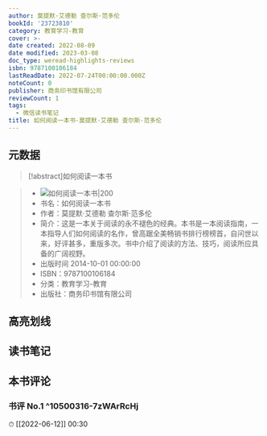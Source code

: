 ```yaml
---
author: 莫提默·艾德勒 查尔斯·范多伦
bookId: '23723810'
category: 教育学习-教育
cover: >-
date created: 2022-08-09
date modified: 2023-03-08
doc_type: weread-highlights-reviews
isbn: 9787100106184
lastReadDate: 2022-07-24T00:00:00.000Z
noteCount: 0
publisher: 商务印书馆有限公司
reviewCount: 1
tags:
  - 微信读书笔记
title: 如何阅读一本书-莫提默·艾德勒 查尔斯·范多伦
---
```


## 元数据

>[!abstract]如何阅读一本书

> - ![如何阅读一本书|200](https://wfqqreader-1252317822.image.myqcloud.com/cover/810/23723810/t7_23723810.jpg)
> - 书名：如何阅读一本书
> - 作者：莫提默·艾德勒 查尔斯·范多伦
> - 简介：这是一本关于阅读的永不褪色的经典。本书是一本阅读指南，一本指导人们如何阅读的名作，曾高踞全美畅销书排行榜榜首，自问世以来，好评甚多，重版多次。书中介绍了阅读的方法、技巧，阅读所应具备的广阔视野。
> - 出版时间 2014-10-01 00:00:00
> - ISBN：9787100106184
> - 分类：教育学习-教育
> - 出版社：商务印书馆有限公司

## 高亮划线

## 读书笔记

## 本书评论

### 书评 No.1 ^10500316-7zWArRcHj

⏱ [[2022-06-12]] 00:30
